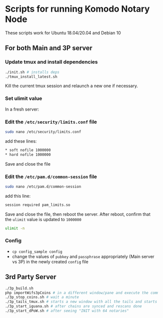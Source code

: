 # Scripts for running Komodo Notary Node

These scripts work for Ubuntu 18.04/20.04 and Debian 10

## For both Main and 3P server

### Update tmux and install dependencies

```bash
./init.sh # installs deps
./tmux_install_latest.sh
```

Kill the current tmux session and relaunch a new one if necessary.

### Set ulimit value

In a fresh server:

### Edit the `/etc/security/limits.conf` file

```bash
sudo nano /etc/security/limits.conf
```

add these lines:

```bash
* soft nofile 1000000
* hard nofile 1000000
```

Save and close the file

### Edit the `/etc/pam.d/common-session` file

```bash
sudo nano /etc/pam.d/common-session
```

add this line:

```bash
session required pam_limits.so
```

Save and close the file, then reboot the server.
After reboot, confirm that the `ulimit` value is updated to `1000000`

```bash
ulimit -n
```

### Config

- `cp config_sample config`
- change the values of `pubkey` and `passphrase` appropriately (Main server vs 3P) in the newly created `config` file

## 3rd Party Server

```bash
./3p_build.sh
php importWifs3pCoins # in a different window/pane and execute the commands displayed to import the wifs. wait 10 minutes and execute the next commands
./3p_stop_coins.sh # wait a minute
./3p_tails_tmux.sh # starts a new window with all the tails and starts all the daemons
./3p_start_iguana.sh # after chains are synced and rescans done
./3p_start_dPoW.sh # after seeing "INIT with 64 notaries"
```